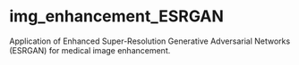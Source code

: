 # img_enhancement_ESRGAN
Application of Enhanced Super-Resolution Generative Adversarial Networks (ESRGAN) for medical image enhancement. 
